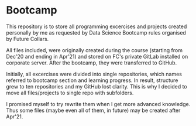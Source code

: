 # Bootcamp

This repository is to store all programming excercises and projects created personally by me as requested by Data Science Bootcamp rules organised by Future Collars.

All files included, were originally created during the course (starting from Dec'20 and ending in Apr'21) and stored on FC's private GitLab installed on corporate server.
After the bootcamp, they were transferred to GitHub.

Initially, all excercises were divided into single repositories, which names referred to bootcamp section and learning progress.
In result, structure grew to ten repositories and my GitHub lost clarity.
This is why I decided to move all files/projects to single repo with subfolders.

I promised myself to try rewrite them when I get more advanced knowledge. Thus some files (maybe even all of them, in future) may be created after Apr'21.

